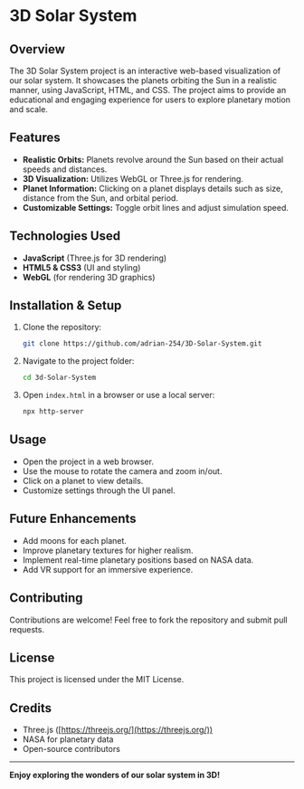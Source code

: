 # 3D Solar System

## Overview

The 3D Solar System project is an interactive web-based visualization of our solar system. It showcases the planets orbiting the Sun in a realistic manner, using JavaScript, HTML, and CSS. The project aims to provide an educational and engaging experience for users to explore planetary motion and scale.

## Features

- **Realistic Orbits:** Planets revolve around the Sun based on their actual speeds and distances.
- **3D Visualization:** Utilizes WebGL or Three.js for rendering.
- **Planet Information:** Clicking on a planet displays details such as size, distance from the Sun, and orbital period.
- **Customizable Settings:** Toggle orbit lines and adjust simulation speed.

## Technologies Used

- **JavaScript** (Three.js for 3D rendering)
- **HTML5 & CSS3** (UI and styling)
- **WebGL** (for rendering 3D graphics)

## Installation & Setup

1. Clone the repository:
   ```sh
   git clone https://github.com/adrian-254/3D-Solar-System.git
   ```
2. Navigate to the project folder:
   ```sh
   cd 3d-Solar-System
   ```
3. Open `index.html` in a browser or use a local server:
   ```sh
   npx http-server
   ```

## Usage

- Open the project in a web browser.
- Use the mouse to rotate the camera and zoom in/out.
- Click on a planet to view details.
- Customize settings through the UI panel.

## Future Enhancements

- Add moons for each planet.
- Improve planetary textures for higher realism.
- Implement real-time planetary positions based on NASA data.
- Add VR support for an immersive experience.

## Contributing

Contributions are welcome! Feel free to fork the repository and submit pull requests.

## License

This project is licensed under the MIT License.

## Credits

- Three.js ([https://threejs.org/](https://threejs.org/))
- NASA for planetary data
- Open-source contributors

---

**Enjoy exploring the wonders of our solar system in 3D!**

